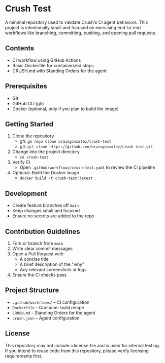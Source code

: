 # Crush Test

A minimal repository used to validate Crush's CI agent behaviors. This project is intentionally small and focused on exercising end-to-end workflows like branching, committing, pushing, and opening pull requests.

## Contents
- CI workflow using GitHub Actions
- Basic Dockerfile for containerized steps
- CRUSH.md with Standing Orders for the agent

## Prerequisites
- Git
- GitHub CLI (gh)
- Docker (optional, only if you plan to build the image)

## Getting Started
1. Clone the repository
   - gh: `gh repo clone braisgonzalez/crush-test`
   - git: `git clone https://github.com/braisgonzalez/crush-test.git`
2. Change into the project directory
   - `cd crush-test`
3. Verify CI
   - Open `.github/workflows/crush-test.yaml` to review the CI pipeline
4. Optional: Build the Docker image
   - `docker build -t crush-test:latest .`

## Development
- Create feature branches off `main`
- Keep changes small and focused
- Ensure no secrets are added to the repo

## Contribution Guidelines
1. Fork or branch from `main`
2. Write clear commit messages
3. Open a Pull Request with:
   - A concise title
   - A brief description of the "why"
   - Any relevant screenshots or logs
4. Ensure the CI checks pass

## Project Structure
- `.github/workflows/` – CI configuration
- `Dockerfile` – Container build recipe
- `CRUSH.md` – Standing Orders for the agent
- `crush.json` – Agent configuration

## License
This repository may not include a license file and is used for internal testing. If you intend to reuse code from this repository, please verify licensing requirements first.
